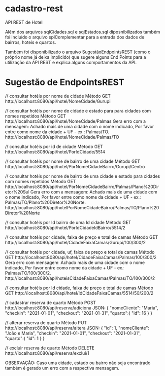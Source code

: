 # cadastro-rest
API REST de Hotel

Além dos arquivos sqlCidades.sql e sqlEstados.sql diposnibilizados também foi incluído o arquivo splComplementar para a entrada dos dados de bairros, hoteis e quartos.

Também foi disponibilizado o arquivo SugestãoEndpointsREST (como o próprio nome já deixa implícido) que sugere alguns End Points para a utilização da API REST e explica alguns comportamentos da API.

# Sugestão de EndpointsREST

//    consultar hotéis por nome de cidade
Método GET
http://localhost:8080/api/hotel/NomeCidade/Gurupi

//    consultar hotéis por nome de cidade e estado para para cidades com nomes repetidos
Método GET
http://localhost:8080/api/hotel/NomeCidade/Palmas
Gera erro com a mensagem: Achado mais de uma cidade com o nome indicado, Por favor entre como nome da cidade + UF - ex.: Palmas/TO.
http://localhost:8080/api/hotel/NomeCidade/Palmas/TO

//    consultar hotéis por id de cidade
Método GET
http://localhost:8080/api/hotel/PorIdCidade/5514

//    consultar hotéis por nome de bairro de uma cidade
Método GET
http://localhost:8080/api/hotel/PorNomeCidadeBairro/Gurupi/Centro

//    consultar hotéis por nome de bairro de uma cidade e estado para cidades com nomes repetidos
Método GET
http://localhost:8080/api/hotel/PorNomeCidadeBairro/Palmas/Plano%20Diretor%20Sul
Gera erro com a mensagem: Achado mais de uma cidade com o nome indicado, Por favor entre como nome da cidade + UF - ex.: Palmas/TO/Plano%20Diretor%20Norte.
http://localhost:8080/api/hotelPorNomeCidadeBairro/Palmas/TO/Plano%20Diretor%20Norte

//    consultar hotéis por Id bairro de uma Id cidade
Método GET
http://localhost:8080/api/hotel/PorIdCidadeIdBairro/5514/2

//    consultar hotéis por cidade, faixa de preço e total de camas
Método GET
http://localhost:8080/api/hotel/CidadeFaixaCamas/Gurupi/100/300/2

//    consultar hotéis por cidade, uf, faixa de preço e total de camas
Método GET
http://localhost:8080/api/hotel/CidadeFaixaCamas/Palmas/100/300/2
Gera erro com mensagem: Achado mais de uma cidade com o nome indicado, Por favor entre como nome da cidade + UF - ex.: Palmas/TO/100/300/2.
http://localhost:8080/api/hoteisCidadeFaixaCamas/Palmas/TO/100/300/2

//    consultar hotéis por Id cidade, faixa de preço e total de camas
Método GET
http://localhost:8080/api/hotel/IdCidadeFaixaCamas/5514/50/200/2

//    cadastrar reserva de quarto
Método POST
http://localhost:8080/api/reserva/adiciona
JSON:
{
"nomeCliente": "Maria",
"checkin": "2021-01-01",
"checkout": "2021-01-31",
"quarto":{
  "id": 16
  }
}

//    alterar reserva de quarto
Método PUT
http://localhost:8080/api/reserva/altera
JSON:
{
"id": 1,
"nomeCliente": "João e Maria",
"checkin": "2021-01-01",
"checkout": "2021-01-31",
"quarto":{
  "id": 1
  }
}

//    excluir reserva de quarto
Método DELETE 
http://localhost:8080/api/reserva/exclui/1

OBSERVAÇÃO: Caso uma cidade, estado ou bairro não seja encontrado também é gerado um erro com a respectiva mensagem.
